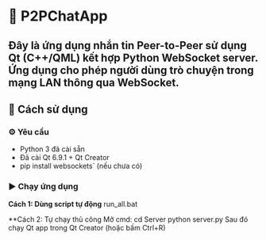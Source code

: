 # 📨 P2PChatApp
Đây là ứng dụng nhắn tin **Peer-to-Peer** sử dụng **Qt (C++/QML)** kết hợp **Python WebSocket server**.  
Ứng dụng cho phép người dùng trò chuyện trong mạng LAN thông qua WebSocket.
---

## 🚀 Cách sử dụng

### ⚙️ Yêu cầu

- Python 3 đã cài sẵn
- Đã cài Qt 6.9.1 + Qt Creator
- pip install websockets` (nếu chưa có)

### ▶️ Chạy ứng dụng

**Cách 1: Dùng script tự động**
run_all.bat

**Cách 2: Tự chạy thủ công
Mở cmd: 
cd Server
python server.py
Sau đó chạy Qt app trong Qt Creator (hoặc bấm Ctrl+R)
